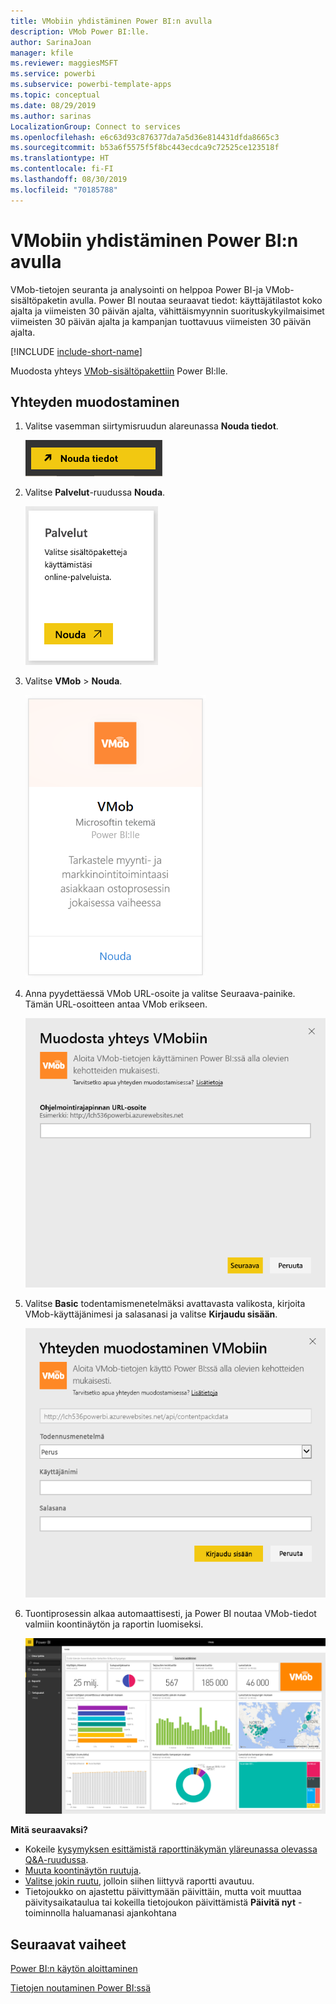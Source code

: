 ```yaml
---
title: VMobiin yhdistäminen Power BI:n avulla
description: VMob Power BI:lle.
author: SarinaJoan
manager: kfile
ms.reviewer: maggiesMSFT
ms.service: powerbi
ms.subservice: powerbi-template-apps
ms.topic: conceptual
ms.date: 08/29/2019
ms.author: sarinas
LocalizationGroup: Connect to services
ms.openlocfilehash: e6c63d93c876377da7a5d36e814431dfda8665c3
ms.sourcegitcommit: b53a6f5575f5f8bc443ecdca9c72525ce123518f
ms.translationtype: HT
ms.contentlocale: fi-FI
ms.lasthandoff: 08/30/2019
ms.locfileid: "70185788"
---
```

# <a name="connect-to-vmob-with-power-bi"></a>VMobiin yhdistäminen Power BI:n avulla
VMob-tietojen seuranta ja analysointi on helppoa Power BI-ja VMob-sisältöpaketin avulla. Power BI noutaa seuraavat tiedot: käyttäjätilastot koko ajalta ja viimeisten 30 päivän ajalta, vähittäismyynnin suorituskykyilmaisimet viimeisten 30 päivän ajalta ja kampanjan tuottavuus viimeisten 30 päivän ajalta.

[!INCLUDE [include-short-name](./includes/service-deprecate-content-packs.md)]

Muodosta yhteys [VMob-sisältöpakettiin](https://app.powerbi.com/getdata/services/vmob) Power BI:lle.

## <a name="how-to-connect"></a>Yhteyden muodostaminen
1. Valitse vasemman siirtymisruudun alareunassa **Nouda tiedot**.
   
    ![](media/service-connect-to-vmob/getdata.png)
2. Valitse **Palvelut**-ruudussa **Nouda**.
   
   ![](media/service-connect-to-vmob/services.png)
3. Valitse **VMob** \> **Nouda**.
   
   ![](media/service-connect-to-vmob/vmob.png)
4. Anna pyydettäessä VMob URL-osoite ja valitse Seuraava-painike. Tämän URL-osoitteen antaa VMob erikseen.
   
    ![](media/service-connect-to-vmob/params.png)
5. Valitse **Basic** todentamismenetelmäksi avattavasta valikosta, kirjoita VMob-käyttäjänimesi ja salasanasi ja valitse **Kirjaudu sisään**.
   
    ![](media/service-connect-to-vmob/creds.png)
6. Tuontiprosessin alkaa automaattisesti, ja Power BI noutaa VMob-tiedot valmiin koontinäytön ja raportin luomiseksi.
   
   ![](media/service-connect-to-vmob/dashboard2.png)

**Mitä seuraavaksi?**

* Kokeile [kysymyksen esittämistä raporttinäkymän yläreunassa olevassa Q&A-ruudussa](consumer/end-user-q-and-a.md).
* [Muuta koontinäytön ruutuja](service-dashboard-edit-tile.md).
* [Valitse jokin ruutu](consumer/end-user-tiles.md), jolloin siihen liittyvä raportti avautuu.
* Tietojoukko on ajastettu päivittymään päivittäin, mutta voit muuttaa päivitysaikataulua tai kokeilla tietojoukon päivittämistä **Päivitä nyt** -toiminnolla haluamanasi ajankohtana

## <a name="next-steps"></a>Seuraavat vaiheet
[Power BI:n käytön aloittaminen](service-get-started.md)

[Tietojen noutaminen Power BI:ssä](service-get-data.md)

